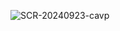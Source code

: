 ![SCR-20240923-cavp](https://github.com/user-attachments/assets/292afe2e-4e65-4421-80bf-c76421231cde)


